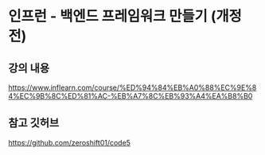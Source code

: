 
# 인프런 - 백엔드 프레임워크 만들기 (개정전)

## 강의 내용
https://www.inflearn.com/course/%ED%94%84%EB%A0%88%EC%9E%84%EC%9B%8C%ED%81%AC-%EB%A7%8C%EB%93%A4%EA%B8%B0

## 참고 깃허브
https://github.com/zeroshift01/code5